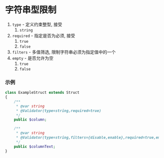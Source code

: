 # 字符串型限制

1. `type` - 定义约束整型, 接受
    1. `string`
1. `required` - 指定是否为必须, 接受
    1. `true`
    1. `false`
1. `filters` - 多值筛选, 限制字符串必须为指定值中的一个
1. `empty` - 是否允许为空
    1. `true`
    1. `false`



### 示例

```php
class ExampleStruct extends Struct 
{
    /**
     * @var string
     * @Validator(type=string,required=true)
     */
    public $column;

    /**
     * @var string
     * @Validator(type=string,filters={disable,enable},required=true,empty=false)
     */
    public $columnText;
}
```
